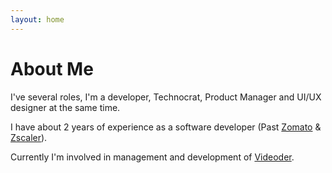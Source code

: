 ```yaml
---
layout: home
---
```

# About Me


I've several roles, I'm a developer, Technocrat, Product Manager and UI/UX designer at the same time. 

I have about 2 years of experience as a software developer (Past [Zomato](https://www.zomadto.com) & [Zscaler](https://www.zscaler.com)).

Currently I'm involved in management and development of [Videoder](https://www.videoder.net).